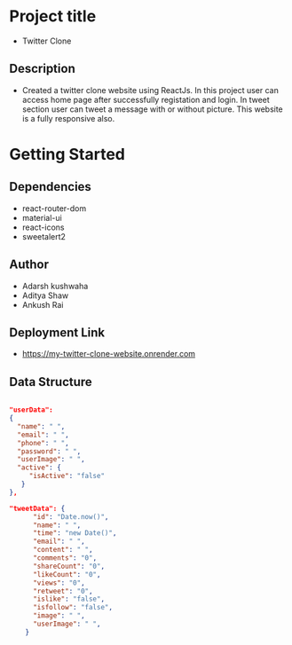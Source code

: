 # Project title
* Twitter Clone
## Description
* Created a twitter clone website using ReactJs. In this project user can access home page after successfully registation and login. In tweet section user can tweet a message with or without picture. This website is a fully responsive also.

# Getting Started
## Dependencies
* react-router-dom
* material-ui
* react-icons
* sweetalert2

## Author
* Adarsh kushwaha
* Aditya Shaw
* Ankush Rai

## Deployment Link
* https://my-twitter-clone-website.onrender.com

## Data Structure
```json

"userData":
{
  "name": " ",
  "email": " ",
  "phone": " ",
  "password": " ",
  "userImage": " ",
  "active": {
     "isActive": "false"
   }
},

"tweetData": {
      "id": "Date.now()",
      "name": " ",
      "time": "new Date()",
      "email": " ",
      "content": " ",
      "comments": "0",
      "shareCount": "0",
      "likeCount": "0",
      "views": "0",
      "retweet": "0",
      "islike": "false",
      "isfollow": "false",
      "image": " ",
      "userImage": " ",
    }
